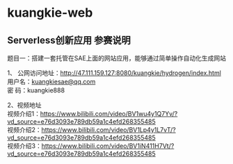 # kuangkie-web
## Serverless创新应用 参赛说明
题目一：搭建一套托管在SAE上面的网站应用，能够通过简单操作自动化生成网站

1、 公网访问地址：http://47.111.159.127:8080/kuangkie/hydrogen/index.html<br>    	用户名：kuangkiesae@qq.com<br> 	密    码：kuangkie888

 2、视频地址 <br>
 视频介绍1：https://www.bilibili.com/video/BV1wu4y1Q7Yv/?vd_source=e76d3093e789db59a1c4efd268355485
 <br>
 视频介绍2：https://www.bilibili.com/video/BV1Lp4y1L7vT/?vd_source=e76d3093e789db59a1c4efd268355485
  <br>
 视频介绍3：https://www.bilibili.com/video/BV1iN411H7Vt/?vd_source=e76d3093e789db59a1c4efd268355485
 


